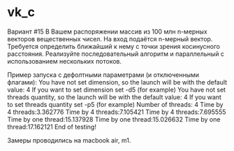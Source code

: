 # vk_c
Вариант #15
В Вашем распоряжении массив из 100 млн n-мерных векторов вещественных чисел. На вход подаётся n-мерный вектор. Требуется определить ближайший к нему с точки зрения косинусного расстояния. Реализуйте последовательный алгоритм и параллельный с использованием нескольких потоков.

Пример запуска с дефолтными параметрами (и отключенными флагами):
You have not set dimension, so the launch will be with the default value: 4
If you want to set dimension set -d5 (for example)
You have not set threads quantity, so the launch will be with the default value: 4
If you want to set threads quantity set -p5 (for example)
Number of threads: 4
Time by 4 threads:3.362776
Time by 4 threads:7.105421
Time by 4 threads:7.695555
Time by one thread:15.137928
Time by one thread:15.026632
Time by one thread:17.162121
End of testing!

Замеры проводились на macbook air, m1.